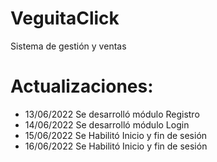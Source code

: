 # VeguitaClick
Sistema de gestión y ventas

# Actualizaciones:

- 13/06/2022 Se desarrolló módulo Registro
- 14/06/2022 Se desarrolló módulo Login
- 15/06/2022 Se Habilitó Inicio y fin de sesión
- 16/06/2022 Se Habilitó Inicio y fin de sesión
